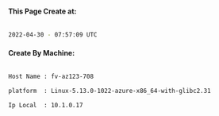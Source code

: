 
   
#### This Page Create at:

```bash

2022-04-30 - 07:57:09 UTC

```

#### Create By Machine:

```bash

Host Name : fv-az123-708

platform  : Linux-5.13.0-1022-azure-x86_64-with-glibc2.31

Ip Local  : 10.1.0.17

```

